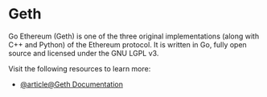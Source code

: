 # Geth

Go Ethereum (Geth) is one of the three original implementations (along with C++ and Python) of the Ethereum protocol. It is written in Go, fully open source and licensed under the GNU LGPL v3.

Visit the following resources to learn more:

- [@article@Geth Documentation](https://geth.ethereum.org/docs/)
